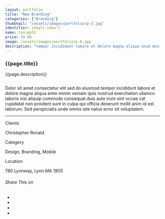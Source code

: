 ```yaml
---
layout: portfolio
title: "New Branding"
categories: ["Branding"]
thumbnail: "/assets/images/portfolio/p-3.jpg"
identifier: jekyll-idea-2
name: Concept2
price: 19.99
image: /assets/images/portfolio/p-6.jpg
description: "tempor incididunt labore et dolore magna aliqua enim minim veniam quis nostrud exercitation ullamco laboris nisi aliquip commodo consequat.duis aute irure"
---
```

<div class="col-lg-8 text-center">
	<h3 class="mb-5 mt-2">{{page.title}}</h3>
	<p>{{page.description}}</p>

<div class="col-lg-12 mt-5">
	<div class="carousel slide" id="single-slide">
		<div class="carousel-inner">
			<div class="carousel-item active">
				<img src="/assets/images/portfolio/portfolio-single.jpg" alt="" class="img-fluid">
			</div>
			<div class="carousel-item">
				<img src="/assets/images/blog/blog-single.jpg" alt="" class="img-fluid">
			</div>
			<div class="carousel-item">
				<img src="/assets/images/portfolio/portfolio-single.jpg" alt="" class="img-fluid">
			</div>
		</div>
		<div class="text-center mt-4">
		 	<a class="control-prev" href="#single-slide" role="button" data-slide="prev">
			    <span class="fa fa-long-arrow-alt-left" aria-hidden="true"></span>
			</a>
			<a class="control-next" href="#single-slide" role="button" data-slide="next">
			    <span class="fa fa-long-arrow-alt-right" aria-hidden="true"></span>
			</a>
		</div>
	</div>
</div>

<div class="col-lg-12 text-center mt-5">
	<p>Dolor sit amet consectetur elit sed do eiusmod tempor incididunt labore et dolore magna aliqua enim minim veniam quis nostrud exercitation ullamco 	laboris nisi aliquip commodo consequat.duis aute irure sint occae cat cupidatat non proident sunt in culpa qui officia deserunt mollit anim id est laborum. 	Sed perspiciatis unde omnis iste natus error sit voluptatem.</p>
</div>

<hr class="my-5">

<div class="row">
	<div class="col-lg-4 text-center">
		<p class="text-color font-weight-bold mb-2">Clients</p>
		<p>Christopher Ronald</p>
	</div>
	<div class="col-lg-4 text-center">
		<p class="text-color font-weight-bold mb-2">Category</p>
		<p>Design, Branding, Mobile</p>
	</div>
	<div class="col-lg-4 text-center">
		<p class="text-color font-weight-bold mb-2">Location</p>
		<p>780 Lynnway, Lynn MA 1905</p>
	</div>
</div>
</div>

<div class="col-lg-8 text-center mt-5">
	<div class="post-single-share py-4 mt-4 mb-5">
		<h6 class="text-white">Share This on</h6>
		<ul class="list-inline socials-links mb-0">
			<li class="list-inline-item">
				<a href="#" class="active"><i class="ti-facebook"></i></a>
			</li>
			<li class="list-inline-item">
				<a href="#"><i class="ti-twitter"></i></a>
			</li>
			<li class="list-inline-item">
				<a href="#"><i class="ti-vimeo"></i></a>
			</li>
			<li class="list-inline-item">
				<a href="#"><i class="ti-linkedin"></i></a>
			</li>
		</ul>
	</div>
</div>